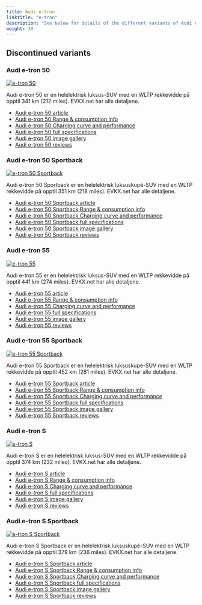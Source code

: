 ```yaml
---
title: Audi e-tron
linktitle: "e-tron"
description: "See below for details of the different variants of Audi e-tron"
weight: 30
---
```

## Discontinued variants

### Audi e-tron 50

<a href="e-tron_50/"><img src="https://media.evkx.net/multimedia/models/audi/e-tron/e-tron_50/main_1_st.jpg" class="img-fluid" alt="e-tron 50" ></a>

Audi e-tron 50 er en helelektrisk luksus-SUV med en WLTP rekkevidde på opptil 341 km (212 miles). EVKX.net har alle detaljene. 

- [Audi e-tron 50 article](e-tron_50/)
- [Audi e-tron 50 Range & consumption info](e-tron_50/rangeandconsumption)
- [Audi e-tron 50 Charging curve and performance](e-tron_50/chargingcurve)
- [Audi e-tron 50 full specifications](e-tron_50/specifications)
- [Audi e-tron 50 image gallery](e-tron_50/gallery)
- [Audi e-tron 50 reviews](e-tron_50/reviews)

### Audi e-tron 50 Sportback

<a href="e-tron_50_sportback/"><img src="https://media.evkx.net/multimedia/models/audi/e-tron/e-tron_50_sportback/main_1_st.jpg" class="img-fluid" alt="e-tron 50 Sportback" ></a>

Audi e-tron 50 Sportback er en helelektrisk luksuskupé-SUV med en WLTP rekkevidde på opptil 351 km (218 miles). EVKX.net har alle detaljene. 

- [Audi e-tron 50 Sportback article](e-tron_50_sportback/)
- [Audi e-tron 50 Sportback Range & consumption info](e-tron_50_sportback/rangeandconsumption)
- [Audi e-tron 50 Sportback Charging curve and performance](e-tron_50_sportback/chargingcurve)
- [Audi e-tron 50 Sportback full specifications](e-tron_50_sportback/specifications)
- [Audi e-tron 50 Sportback image gallery](e-tron_50_sportback/gallery)
- [Audi e-tron 50 Sportback reviews](e-tron_50_sportback/reviews)

### Audi e-tron 55

<a href="e-tron_55/"><img src="https://media.evkx.net/multimedia/models/audi/e-tron/e-tron_55/main_1_st.jpg" class="img-fluid" alt="e-tron 55" ></a>

Audi e-tron 55 er en helelektrisk luksus-SUV med en WLTP rekkevidde på opptil 441 km (274 miles). EVKX.net har alle detaljene. 

- [Audi e-tron 55 article](e-tron_55/)
- [Audi e-tron 55 Range & consumption info](e-tron_55/rangeandconsumption)
- [Audi e-tron 55 Charging curve and performance](e-tron_55/chargingcurve)
- [Audi e-tron 55 full specifications](e-tron_55/specifications)
- [Audi e-tron 55 image gallery](e-tron_55/gallery)
- [Audi e-tron 55 reviews](e-tron_55/reviews)

### Audi e-tron 55 Sportback

<a href="e-tron_55_sportback/"><img src="https://media.evkx.net/multimedia/models/audi/e-tron/e-tron_55_sportback/main_1_st.jpg" class="img-fluid" alt="e-tron 55 Sportback" ></a>

Audi e-tron 55 Sportback er en helelektrisk luksuskupé-SUV med en WLTP rekkevidde på opptil 452 km (281 miles). EVKX.net har alle detaljene. 

- [Audi e-tron 55 Sportback article](e-tron_55_sportback/)
- [Audi e-tron 55 Sportback Range & consumption info](e-tron_55_sportback/rangeandconsumption)
- [Audi e-tron 55 Sportback Charging curve and performance](e-tron_55_sportback/chargingcurve)
- [Audi e-tron 55 Sportback full specifications](e-tron_55_sportback/specifications)
- [Audi e-tron 55 Sportback image gallery](e-tron_55_sportback/gallery)
- [Audi e-tron 55 Sportback reviews](e-tron_55_sportback/reviews)

### Audi e-tron S

<a href="e-tron_s/"><img src="https://media.evkx.net/multimedia/models/audi/e-tron/e-tron_s/main_1_st.jpg" class="img-fluid" alt="e-tron S" ></a>

Audi e-tron S er en helelektrisk luksus-SUV med en WLTP rekkevidde på opptil 374 km (232 miles). EVKX.net har alle detaljene. 

- [Audi e-tron S article](e-tron_s/)
- [Audi e-tron S Range & consumption info](e-tron_s/rangeandconsumption)
- [Audi e-tron S Charging curve and performance](e-tron_s/chargingcurve)
- [Audi e-tron S full specifications](e-tron_s/specifications)
- [Audi e-tron S image gallery](e-tron_s/gallery)
- [Audi e-tron S reviews](e-tron_s/reviews)

### Audi e-tron S Sportback

<a href="e-tron_s_sportback/"><img src="https://media.evkx.net/multimedia/models/audi/e-tron/e-tron_s_sportback/main_1_st.jpg" class="img-fluid" alt="e-tron S Sportback" ></a>

Audi e-tron S Sportback er en helelektrisk luksuskupé-SUV med en WLTP rekkevidde på opptil 379 km (236 miles). EVKX.net har alle detaljene. 

- [Audi e-tron S Sportback article](e-tron_s_sportback/)
- [Audi e-tron S Sportback Range & consumption info](e-tron_s_sportback/rangeandconsumption)
- [Audi e-tron S Sportback Charging curve and performance](e-tron_s_sportback/chargingcurve)
- [Audi e-tron S Sportback full specifications](e-tron_s_sportback/specifications)
- [Audi e-tron S Sportback image gallery](e-tron_s_sportback/gallery)
- [Audi e-tron S Sportback reviews](e-tron_s_sportback/reviews)


